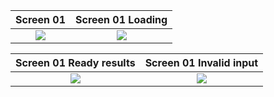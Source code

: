 Screen 01             |  Screen 01 Loading
:-------------------------:|:-------------------------:
![](https://i.imgur.com/wGgHCLg.png)  |  ![](https://i.imgur.com/eKqUeLN.png)

Screen 01 Ready results             |  Screen 01 Invalid input
:-------------------------:|:-------------------------:
![](https://i.imgur.com/MaEkqtz.png)  |  ![](https://i.imgur.com/Rphg27I.png)
